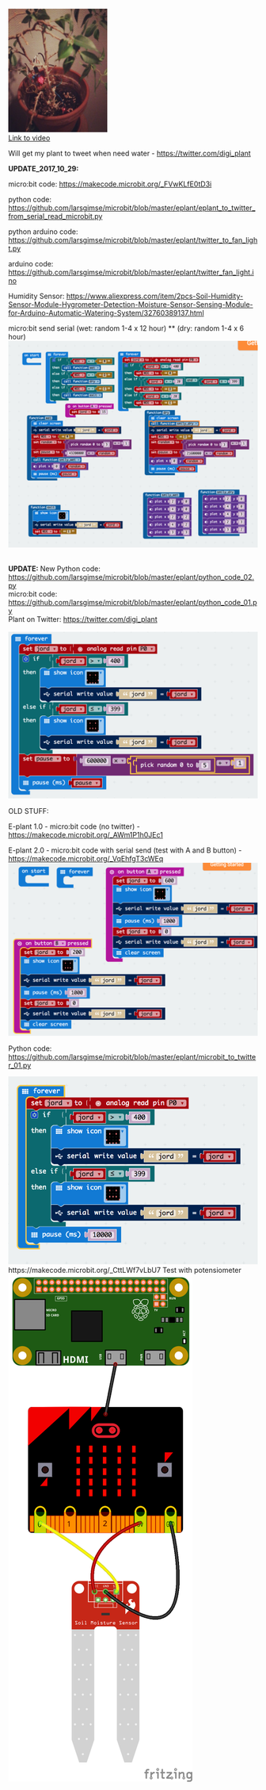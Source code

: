 <img src="https://github.com/larsgimse/microbit/blob/master/eplant/e-plant_01.png" width=200><br>
<a href="https://www.instagram.com/p/BaUWcMGgBnr">Link to video</a>


Will get my plant to tweet when need water - https://twitter.com/digi_plant


<b>UPDATE_2017_10_29:</b>

micro:bit code: https://makecode.microbit.org/_FVwKLfE0tD3i

python code: https://github.com/larsgimse/microbit/blob/master/eplant/eplant_to_twitter_from_serial_read_microbit.py

python arduino code: https://github.com/larsgimse/microbit/blob/master/eplant/twitter_to_fan_light.py

arduino code: https://github.com/larsgimse/microbit/blob/master/eplant/twitter_fan_light.ino

Humidity Sensor: https://www.aliexpress.com/item/2pcs-Soil-Humidity-Sensor-Module-Hygrometer-Detection-Moisture-Sensor-Sensing-Module-for-Arduino-Automatic-Watering-System/32760389137.html

micro:bit send serial (wet: random 1-4 x 12 hour) ** (dry: random 1-4 x 6 hour)
<img src="https://github.com/larsgimse/microbit/blob/master/eplant/eplant_to_twitter_6hour_12hour.png">
<br>
<br>



<b>UPDATE:</b>
New Python code: https://github.com/larsgimse/microbit/blob/master/eplant/python_code_02.py<br>
micro:bit code: https://github.com/larsgimse/microbit/blob/master/eplant/python_code_01.py<br>
Plant on Twitter: https://twitter.com/digi_plant<br>
<br>
<img src="https://github.com/larsgimse/microbit/blob/master/eplant/digi_plant_01.png">

OLD STUFF:

E-plant 1.0 - micro:bit code (no twitter) - https://makecode.microbit.org/_AWm1P1h0JEc1

E-plant 2.0 - micro:bit code with serial send (test with A and B button) - https://makecode.microbit.org/_VqEhfgT3cWEq
<img src="https://github.com/larsgimse/microbit/blob/master/eplant/microbit_code_eplant_01.png">

Python code: https://github.com/larsgimse/microbit/blob/master/eplant/microbit_to_twitter_01.py

<img src="https://github.com/larsgimse/microbit/blob/master/eplant/microbit_code_eplant_02.png">
https://makecode.microbit.org/_CttLWf7vLbU7
Test with potensiometer

<img src="https://github.com/larsgimse/microbit/blob/master/eplant/digi_plant_bb.png">
